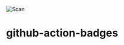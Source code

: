 ![Scan](https://github.com/mmochan/github-action-badges/workflows/Scan/badge.svg)

# github-action-badges
